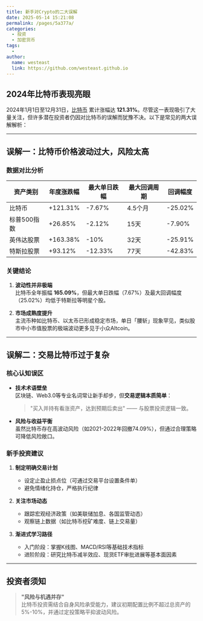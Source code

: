 ```yaml
---
title: 新手对Crypto的二大误解
date: 2025-05-14 15:21:08
permalink: /pages/5a377a/
categories:
  - 投资
  - 加密货币
tags:
  - 
author: 
  name: westeast
  link: https://github.com/westeast.github.io
---
```


## 2024年比特币表现亮眼
2024年1月1日至12月31日，[比特币](http://BTC.CC) 累计涨幅达 **121.31%**。尽管这一表现吸引了大量关注，但许多潜在投资者仍因对比特币的误解而犹豫不决。以下是常见的两大误解解析：

---

## 误解一：比特币价格波动过大，风险太高

### 数据对比分析
| 资产类别       | 年度涨跌幅 | 最大单日跌幅 | 最大回调周期 | 回调幅度 |
|----------------|------------|--------------|--------------|----------|
| 比特币         | +121.31%   | -7.67%       | 4.5个月      | -25.02%  |
| 标普500指数    | +26.85%    | -2.12%       | 15天         | -7.90%   |
| 英伟达股票     | +163.38%   | -10%         | 32天         | -25.91%  |
| 特斯拉股票     | +93.12%    | -12.33%      | 77天         | -42.83%  |



### 关键结论
1. **波动性并非极端**  
   比特币全年振幅 **165.09%**，但最大单日跌幅（7.67%）及最大回调幅度（25.02%）均低于特斯拉等明星个股。

2. **市场成熟度提升**  
   主流币种如比特币、以太币已形成稳定市场，单日「腰斩」现象罕见，类似股市中小市值股票的极端波动更多见于小众Altcoin。

---

## 误解二：交易比特币过于复杂

### 核心认知误区
- **技术术语壁垒**  
  区块链、Web3.0等专业名词常让新手却步，但**交易逻辑本质简单**：  
  > "买入并持有看涨资产，达到预期后卖出" —— 与股票投资逻辑一致。

- **风险与收益平衡**  
  虽然比特币存在高波动风险（如2021-2022年回撤74.09%），但通过合理策略可降低风险敞口。

### 新手投资建议
1. **制定明确交易计划**  
   - 设定止盈止损点位（可通过交易平台设置条件单）
   - 避免情绪化持仓，严格执行纪律

2. **关注市场动态**  
   - 跟踪宏观经济政策（如美联储加息、各国监管动态）
   - 观察链上数据（如比特币挖矿难度、链上交易量）

3. **渐进式学习路径**  
   - 入门阶段：掌握K线图、MACD/RSI等基础技术指标
   - 进阶阶段：研究比特币减半效应、现货ETF审批进展等基本面因素

---

## 投资者须知
> **"风险与机遇并存"**  
> 比特币投资需结合自身风险承受能力，建议初期配置比例不超过总资产的5%-10%，并通过定投策略平抑波动风险。
